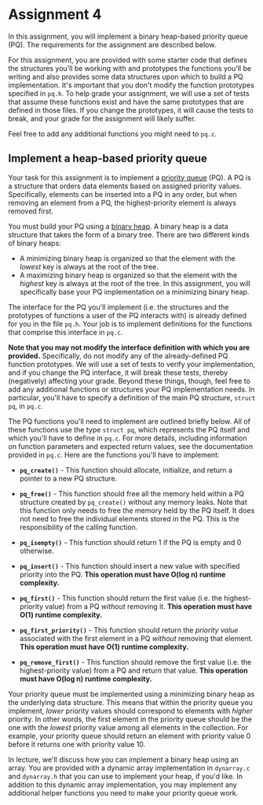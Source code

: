 # Assignment 4

In this assignment, you will implement a binary heap-based priority queue (PQ).  The requirements for the assignment are described below.

For this assignment, you are provided with some starter code that defines the structures you'll be working with and prototypes the functions you'll be writing and also provides some data structures upon which to build a PQ implementation.  It's important that you don't modify the function prototypes specified in `pq.h`. To help grade your assignment, we will use a set of tests that assume these functions exist and have the same prototypes that are defined in those files. If you change the prototypes, it will cause the tests to break, and your grade for the assignment will likely suffer.

Feel free to add any additional functions you might need to `pq.c`.

## Implement a heap-based priority queue

Your task for this assignment is to implement a [priority queue](https://en.wikipedia.org/wiki/Priority_queue) (PQ).  A PQ is a structure that orders data elements based on assigned priority values.  Specifically, elements can be inserted into a PQ in any order, but when removing an element from a PQ, the highest-priority element is always removed first.

You must build your PQ using a [binary heap](https://en.wikipedia.org/wiki/Binary_heap).  A binary heap is a data structure that takes the form of a binary tree.  There are two different kinds of binary heaps:
  * A minimizing binary heap is organized so that the element with the *lowest* key is always at the root of the tree.
  * A maximizing binary heap is organized so that the element with the *highest* key is always at the root of the tree.
In this assignment, you will specifically base your PQ implementation on a minimizing binary heap.

The interface for the PQ you'll implement (i.e. the structures and the prototypes of functions a user of the PQ interacts with) is already defined for you in the file `pq.h`.  Your job is to implement definitions for the functions that comprise this interface in `pq.c`.

**Note that you may not modify the interface definition with which you are provided.**  Specifically, do not modify any of the already-defined PQ function prototypes.  We will use a set of tests to verify your implementation, and if you change the PQ interface, it will break these tests, thereby (negatively) affecting your grade.  Beyond these things, though, feel free to add any additional functions or structures your PQ implementation needs.  In particular, you'll have to specify a definition of the main PQ structure, `struct pq`, in `pq.c`.

The PQ functions you'll need to implement are outlined briefly below.  All of these functions use the type `struct pq`, which represents the PQ itself and which you'll have to define in `pq.c`.  For more details, including information on function parameters and expected return values, see the documentation provided in `pq.c`.  Here are the functions you'll have to implement:

  * **`pq_create()`** - This function should allocate, initialize, and return a pointer to a new PQ structure.

  * **`pq_free()`** - This function should free all the memory held within a PQ structure created by `pq_create()` without any memory leaks.  Note that this function only needs to free the memory held by the PQ itself.  It does not need to free the individual elements stored in the PQ.  This is the responsibility of the calling function.

  * **`pq_isempty()`** - This function should return 1 if the PQ is empty and 0 otherwise.

  * **`pq_insert()`** - This function should insert a new value with specified priority into the PQ.  **This operation must have O(log n) runtime complexity.**

  * **`pq_first()`** - This function should return the first value (i.e. the highest-priority value) from a PQ *without* removing it.  **This operation must have O(1) runtime complexity.**

  * **`pq_first_priority()`** - This function should return the *priority value* associated with the first element in a PQ *without* removing that element.  **This operation must have O(1) runtime complexity.**

  * **`pq_remove_first()`** - This function should remove the first value (i.e. the highest-priority value) from a PQ and return that value.  **This operation must have O(log n) runtime complexity.**

Your priority queue must be implemented using a minimizing binary heap as the underlying data structure.  This means that within the priority queue you implement, *lower* priority values should correspond to elements with *higher* priority.  In other words, the first element in the priority queue should be the one with the *lowest* priority value among all elements in the collection.  For example, your priority queue should return an element with priority value 0 before it returns one with priority value 10.

In lecture, we'll discuss how you can implement a binary heap using an array.  You are provided with a dynamic array implementation in `dynarray.c` and `dynarray.h` that you can use to implement your heap, if you'd like.  In addition to this dynamic array implementation, you may implement any additional helper functions you need to make your priority queue work.